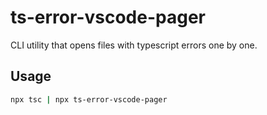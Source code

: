 # ts-error-vscode-pager

CLI utility that opens files with typescript errors one by one.

## Usage
```bash
npx tsc | npx ts-error-vscode-pager
```